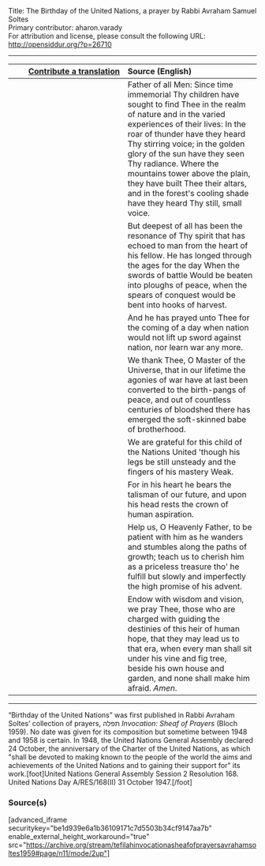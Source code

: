 <html>
<head></head>
<body>
Title: The Birthday of the United Nations, a prayer by Rabbi Avraham Samuel Soltes<br />
Primary contributor: aharon.varady<br />
For attribution and license, please consult the following URL: <a href="http://opensiddur.org/?p=26710">http://opensiddur.org/?p=26710</a>
<p />
<hr />

<table style="margin-left: auto;margin-right: auto;" class="draggable">
<thead><tr><th id="x" style="text-align: right;"><a href="https://opensiddur.org/contributing/upload/">Contribute a translation</a></th><th style="text-align: left;">Source (English)</th></tr></thead>
<tbody>
<tr><td style="vertical-align:top;" width="46%">
<div class="liturgy"><span lang="he">

</span></div></td>
 
<td style="vertical-align:top;" width="53%">
<div class="english">
Father of all Men:
Since time immemorial
Thy children
have sought
to find Thee
in the realm of nature
and in the varied experiences of their
lives:
In the roar of thunder
have they heard Thy stirring voice;
in the golden glory of the sun
have they seen Thy radiance.
Where the mountains tower
above the plain,
they have built Thee
their altars,
and in the forest's cooling shade
have they heard
Thy still, small voice.
</div></td></tr>


<tr><td style="vertical-align:top;" width="46%">
<div class="liturgy"><span lang="he">

</span></div></td>
 
<td style="vertical-align:top;" width="53%">
<div class="english">
But
deepest of all
has been
the resonance of Thy spirit
that has echoed to man
from the heart of his fellow.
He has longed
through the ages
for the day
When the swords of battle
Would be beaten
into ploughs of peace,
when the spears of conquest
would be bent
into hooks of harvest.
</div></td></tr>


<tr><td style="vertical-align:top;" width="46%">
<div class="liturgy"><span lang="he">

</span></div></td>
 
<td style="vertical-align:top;" width="53%">
<div class="english">
And he has prayed unto Thee
for the coming of a day
when
nation would not lift up sword
against nation,
nor learn war any more.
</div></td></tr>


<tr><td style="vertical-align:top;" width="46%">
<div class="liturgy"><span lang="he">

</span></div></td>
 
<td style="vertical-align:top;" width="53%">
<div class="english">
We thank Thee,
O Master of the Universe,
that
in our lifetime
the agonies of war
have
at last
been converted
to the birth-pangs of peace,
and
out of countless centuries
of bloodshed
there has emerged
the soft-skinned babe
of brotherhood.
</div></td></tr>


<tr><td style="vertical-align:top;" width="46%">
<div class="liturgy"><span lang="he">

</span></div></td>
 
<td style="vertical-align:top;" width="53%">
<div class="english">
We are grateful
for this child
of the Nations United
'though his legs
be still unsteady
and the fingers of his mastery
Weak. 
</div></td></tr>


<tr><td style="vertical-align:top;" width="46%">
<div class="liturgy"><span lang="he">

</span></div></td>
 
<td style="vertical-align:top;" width="53%">
<div class="english">
For
in his heart
he bears
the talisman of our future,
and
upon his head
rests
the crown of human aspiration.
</div></td></tr>


<tr><td style="vertical-align:top;" width="46%">
<div class="liturgy"><span lang="he">

</span></div></td>
 
<td style="vertical-align:top;" width="53%">
<div class="english">
Help us,
O Heavenly Father,
to be patient with him
as he wanders
and stumbles
along the paths of growth;
teach us
to cherish him
as a priceless treasure
tho' he fulfill
but slowly
and imperfectly
the high promise of his advent.
</div></td></tr>


<tr><td style="vertical-align:top;" width="46%">
<div class="liturgy"><span lang="he">

</span></div></td>
 
<td style="vertical-align:top;" width="53%">
<div class="english">
Endow with wisdom and vision,
we pray Thee,
those who are charged
with guiding the destinies
of this
heir of human hope,
that they may lead us
to that era,
when every man
shall sit under his vine and fig tree,
beside his own house and garden,
and none shall make him afraid.
<em>Amen</em>.
</div></td></tr>
</tbody></table>

<hr />

“Birthday of the United Nations” was first published in Rabbi Avraham Soltes’ collection of prayers, תפלה <em>Invocation: Sheaf of Prayers</em> (Bloch 1959). No date was given for its composition but sometime between 1948 and 1958 is certain. In 1948, the United Nations General Assembly declared 24 October, the anniversary of the Charter of the United Nations, as which "shall be devoted to making known to the people of the world the aims and achievements of the United Nations and to gaining their support for" its work.[foot]United Nations General Assembly Session 2 Resolution 168. United Nations Day A/RES/168(II) 31 October 1947.[/foot]

<h3>Source(s)</h3>

[advanced_iframe securitykey="be1d939e6a1b36109171c7d5503b34cf9147aa7b" enable_external_height_workaround="true" src="https://archive.org/stream/tefilahinvocationasheafofprayersavrahamsoltes1959#page/n11/mode/2up"]
</body>
</html>